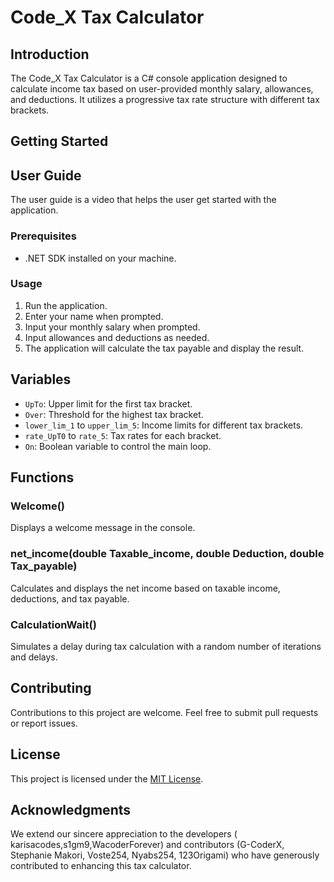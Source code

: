 # Code_X Tax Calculator

## Introduction

The Code_X Tax Calculator is a C# console application designed to calculate income tax based on user-provided monthly salary, allowances, and deductions. It utilizes a progressive tax rate structure with different tax brackets.

## Getting Started

## User Guide

The user guide is a video that helps the user get started with the application.

### Prerequisites

- .NET SDK installed on your machine.

### Usage

1. Run the application.
2. Enter your name when prompted.
3. Input your monthly salary when prompted.
4. Input allowances and deductions as needed.
5. The application will calculate the tax payable and display the result.

## Variables

- `UpTo`: Upper limit for the first tax bracket.
- `Over`: Threshold for the highest tax bracket.
- `lower_lim_1` to `upper_lim_5`: Income limits for different tax brackets.
- `rate_UpT0` to `rate_5`: Tax rates for each bracket.
- `On`: Boolean variable to control the main loop.

## Functions

### Welcome()

Displays a welcome message in the console.

### net_income(double Taxable_income, double Deduction, double Tax_payable)

Calculates and displays the net income based on taxable income, deductions, and tax payable.

### CalculationWait()

Simulates a delay during tax calculation with a random number of iterations and delays.

## Contributing

Contributions to this project are welcome. Feel free to submit pull requests or report issues.

## License

This project is licensed under the [MIT License](LICENSE).

## Acknowledgments

We extend our sincere appreciation to the developers ( karisacodes,s1gm9,WacoderForever) and contributors (G-CoderX, Stephanie Makori, Voste254, Nyabs254, 123Origami) who have generously contributed to enhancing this tax calculator.


